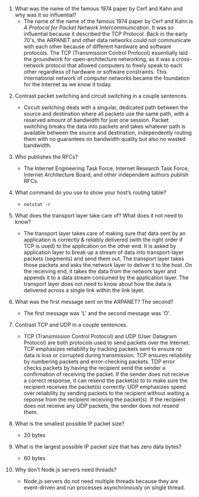 1. What was the name of the famous 1974 paper by Cerf and Kahn and why was it so influential?
   - The name of the name of the famous 1974 paper by Cerf and Kahn is _A Protocol for Packet Network Intercommunication_.
     It was so influential because it described the TCP Protocol.
     Back in the early 70's, the ARPANET and other data networks could not communicate with each other because of different hardware and software protocols.
     The TCP (Transmission Control Protocol) essentially laid the groundwork for open-architecture networking, as it was a cross-network protocol that allowed computers to freely speak to each other regardless of hardware or software constraints.
     This international network of computer networks became the foundation for the Internet as we know it today.

<!-- http://cs.lmu.edu/~ray/notes/packettrans/ -->
<!-- https://apposite-tech.com/blog/packet-switching-vs-circuit-switching/ -->
2. Contrast packet switching and circuit switching in a couple sentences.
   - Circuit switching deals with a singular, dedicated path between the source and destination where all packets use the same path, with a reserved amount of bandwidth for just one session. Packet switching breaks the data into packets and takes whatever path is available between the source and destination, independently routing them with no guarantees on bandwidth quality but also no wasted bandwidth.

3. Who publishes the RFCs?
   - The Internet Engineering Task Force, Internet Research Task Force, Internet Architecture Board, and other independent authors publish RFCs.

4. What command do you use to show your host’s routing table?
   - `netstat -r`

5. What does the transport layer take care of? What does it not need to know?
   - The transport layer takes care of making sure that data sent by an application is correctly & reliably delivered (with the right order if TCP is used) to the application on the other end. It is asked by application layer to break up a stream of data into transport-layer packets (segments) and send them out. The transport layer takes those packets and asks the network layer to deliver it to the host. On the receiving end, it takes the data from the network layer and appends it to a data stream consumed by the application layer. The transport layer does not need to know about how the data is delivered across a single link within the link layer.

6. What was the first message sent on the ARPANET? The second?
   - The first message was 'L' and the second message was 'O'.

<!-- https://www.howtogeek.com/190014/htg-explains-what-is-the-difference-between-tcp-and-udp/ -->
7. Contrast TCP and UDP in a couple sentences.
   - TCP (Transmission Control Protocol) and UDP (User Datagram Protocol) are both protocols used to send packets over the Internet.
     TCP emphasizes reliability by tracking packets sent to ensure no data is loss or corrupted during transmission.
     TCP ensures reliability by numbering packets and error-checking packets. TDP error checks packets by having the recipient send the sender a confirmation of receiving the packet.
     If the sender does not receive a correct response, it can resend the packet(s) to to make sure the recipient receives the packet(s) correctly.
     UDP emphasizes speed over reliability by sending packets to the recipient without waiting a reponse from the recipient receiving the packet(s).
     If the recipient does not receive any UDP packets, the sender does not resend them.

8. What is the smallest possible IP packet size?
   - 20 bytes

9. What is the largest possible IP packet size that has zero data bytes?
   - 60 bytes

10. Why don’t Node.js servers need threads?
    - Node.js servers do not need multiple threads because they are event-driven and run processes asynchronously on single thread.
